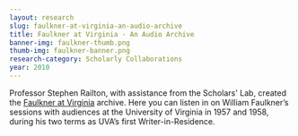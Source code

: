 ```yaml
---
layout: research
slug: faulkner-at-virginia-an-audio-archive
title: Faulkner at Virginia - An Audio Archive
banner-img: faulkner-thumb.png
thumb-img: faulkner-banner.png
research-category: Scholarly Collaborations
year: 2010
---
```


Professor Stephen Railton, with assistance from the Scholars' Lab, created the [Faulkner at Virginia](http://faulkner.lib.virginia.edu/) archive. Here you can listen in on William Faulkner’s sessions with audiences at the University of Virginia in 1957 and 1958, during his two terms as UVA’s first Writer-in-Residence.
